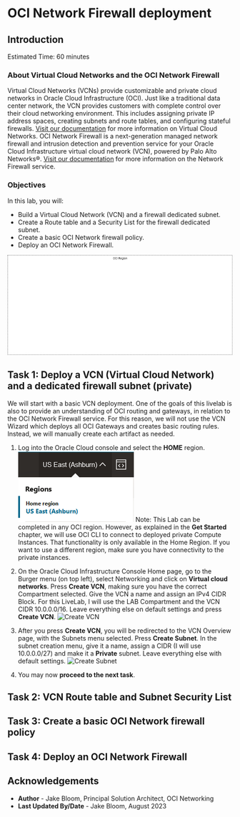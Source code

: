 # OCI Network Firewall deployment

## Introduction

Estimated Time: 60 minutes

### About Virtual Cloud Networks and the OCI Network Firewall

Virtual Cloud Networks (VCNs) provide customizable and private cloud networks in Oracle Cloud Infrastructure (OCI). Just like a traditional data center network, the VCN provides customers with complete control over their cloud networking environment. This includes assigning private IP address spaces, creating subnets and route tables, and configuring stateful firewalls. [Visit our documentation](https://docs.oracle.com/en-us/iaas/Content/Network/Tasks/Overview_of_VCNs_and_Subnets.htm) for more information on Virtual Cloud Networks.
OCI Network Firewall is a next-generation managed network firewall and intrusion detection and prevention service for your Oracle Cloud Infrastructure virtual cloud network (VCN), powered by Palo Alto Networks®. [Visit our documentation](https://docs.oracle.com/en-us/iaas/Content/network-firewall/home.htm) for more information on the Network Firewall service.

### Objectives

In this lab, you will:

* Build a Virtual Cloud Network (VCN) and a firewall dedicated subnet.
* Create a Route table and a Security List for the firewall dedicated subnet.
* Create a basic OCI Network firewall policy.
* Deploy an OCI Network Firewall.

![lab1](images/lab1.png)

## Task 1: Deploy a VCN (Virtual Cloud Network) and a dedicated firewall subnet (private)

We will start with a basic VCN deployment. One of the goals of this livelab is also to provide an understanding of OCI routing and gateways, in relation to the OCI Network Firewall service. For this reason, we will not use the VCN Wizard which deploys all OCI Gateways and creates basic routing rules. Instead, we will manually create each artifact as needed.

1. Log into the Oracle Cloud console and select the **HOME** region.
  ![Ashburn Region Select](images/home.png)
  Note: This Lab can be completed in any OCI region. However, as explained in the **Get Started** chapter, we will use OCI CLI to connect to deployed private Compute Instances. That functionality is only available in the Home Region. If you want to use a different region, make sure you have connectivity to the private instances.
2. On the Oracle Cloud Infrastructure Console Home page, go to the Burger menu (on top left), select Networking and click on **Virtual cloud networks**. Press **Create VCN**, making sure you have the correct Compartment selected. Give the VCN a name and assign an IPv4 CIDR Block. For this LiveLab, I will use the LAB Compartment and the VCN CIDR 10.0.0.0/16. Leave everything else on default settings and press **Create VCN**.
  ![Create VCN](images/createvcn.png)
3. After you press **Create VCN**, you will be redirected to the VCN Overview page, with the Subnets menu selected. Press **Create Subnet**. In the subnet creation menu, give it a name, assign a CIDR (I will use 10.0.0.0/27) and make it a **Private** subnet. Leave everything else with default settings.
  ![Create Subnet](images/createsubnet.png)

4. You may now **proceed to the next task**.

## Task 2: VCN Route table and Subnet Security List

## Task 3: Create a basic OCI Network firewall policy

## Task 4: Deploy an OCI Network Firewall

## Acknowledgements

* **Author** - Jake Bloom, Principal Solution Architect, OCI Networking
* **Last Updated By/Date** - Jake Bloom, August 2023
